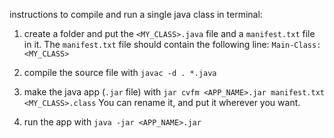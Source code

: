instructions to compile and run a single java class in terminal:

1. create a folder and put the `<MY_CLASS>.java` file and a `manifest.txt` file in it. The `manifest.txt` file should contain the following line: `Main-Class: <MY_CLASS>`

1. compile the source file with `javac -d . *.java`

1. make the java app (`.jar` file) with `jar cvfm <APP_NAME>.jar manifest.txt <MY_CLASS>.class` You can rename it, and put it wherever you want.

1. run the app with `java -jar <APP_NAME>.jar`
